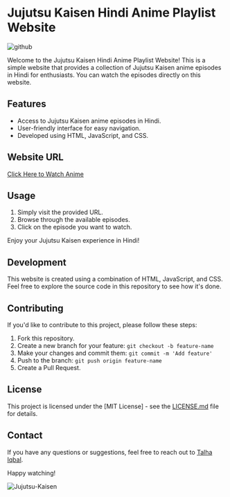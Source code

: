 # Jujutsu Kaisen Hindi Anime Playlist Website

![github](https://github.com/talha828/talha828.github.io/assets/61588132/48d23dca-a697-4294-9e91-437b9db3c5aa)


Welcome to the Jujutsu Kaisen Hindi Anime Playlist Website! This is a simple website that provides a collection of Jujutsu Kaisen anime episodes in Hindi for enthusiasts. You can watch the episodes directly on this website.

## Features
- Access to Jujutsu Kaisen anime episodes in Hindi.
- User-friendly interface for easy navigation.
- Developed using HTML, JavaScript, and CSS.

## Website URL
[Click Here to Watch Anime](https://talha828.github.io/)

## Usage
1. Simply visit the provided URL.
2. Browse through the available episodes.
3. Click on the episode you want to watch.

Enjoy your Jujutsu Kaisen experience in Hindi!

## Development
This website is created using a combination of HTML, JavaScript, and CSS. Feel free to explore the source code in this repository to see how it's done.

## Contributing
If you'd like to contribute to this project, please follow these steps:
1. Fork this repository.
2. Create a new branch for your feature: `git checkout -b feature-name`
3. Make your changes and commit them: `git commit -m 'Add feature'`
4. Push to the branch: `git push origin feature-name`
5. Create a Pull Request.

## License
This project is licensed under the [MIT License] - see the [LICENSE.md](LICENSE.md) file for details.

## Contact
If you have any questions or suggestions, feel free to reach out to [Talha Iqbal](talha.developer.01@gmail.com).

Happy watching!

![Jujutsu-Kaisen](https://github.com/talha828/talha828.github.io/assets/61588132/a3870867-feee-4ef4-a92d-ac28fa0c5542)

